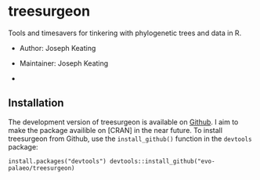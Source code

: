 # treesurgeon
Tools and timesavers for tinkering with phylogenetic trees and data in R. 

- Author: Joseph Keating
- Maintainer: Joseph Keating

- 
## Installation
The development version of treesurgeon is available on [Github](https://github.com/evo-palaeo/treesurgeon). I aim to make the package availible on [CRAN] in the near future. To install treesurgeon from Github, use the `install_github()` function in the `devtools` package:

`install.packages("devtools")
devtools::install_github("evo-palaeo/treesurgeon)`
